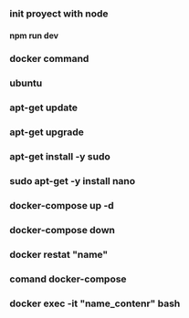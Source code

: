 ### init proyect with node

#### npm run dev

### docker command

### ubuntu

### apt-get update

### apt-get upgrade

### apt-get install -y sudo

### sudo apt-get -y install nano

### docker-compose up -d

### docker-compose down

### docker restat "name"

### comand docker-compose

### docker exec -it "name_contenr" bash
